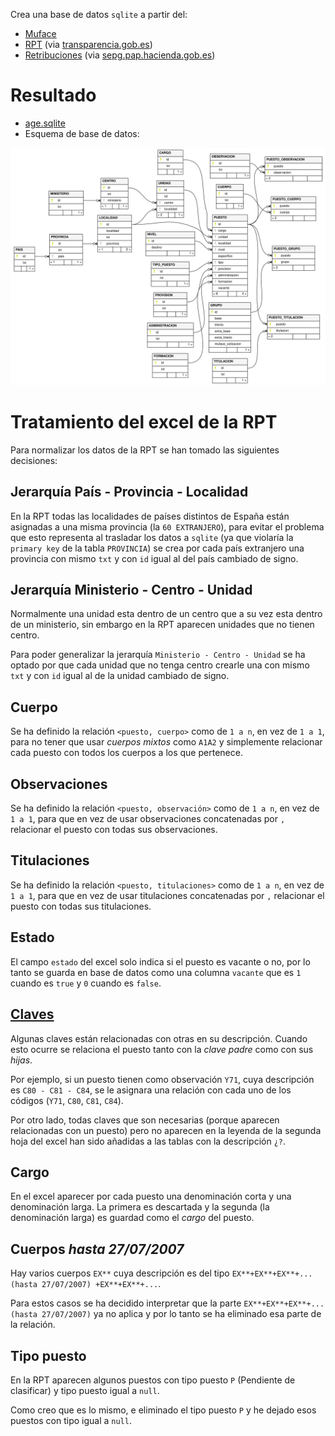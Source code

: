 Crea una base de datos `sqlite` a partir del:

* [Muface](https://www.muface.es/muface_Home/mutualistas/cotizacion/Regimen-de-Cotizaciones.html)
* [RPT](https://transparencia.gob.es/transparencia/dam/jcr:95cf140e-cb5b-4bec-b772-a2d23b391aff/250601_Tablaconjunta.xlsx) (via [transparencia.gob.es](https://transparencia.gob.es/transparencia/transparencia_Home/index/PublicidadActiva/OrganizacionYEmpleo/Relaciones-Puestos-Trabajo.html))
* [Retribuciones](https://www.sepg.pap.hacienda.gob.es/sitios/sepg/es-ES/CostesPersonal/EstadisticasInformes/PublishingImages/Paginas/RetribucionesPersonalFuncionario/Retribuciones%20del%20personal%20funcionario%202024%20RD-L%2042024%20incr%202%25.pdf) (via [sepg.pap.hacienda.gob.es](https://www.sepg.pap.hacienda.gob.es/sitios/sepg/es-ES/CostesPersonal/EstadisticasInformes/Paginas/RetribucionesPersonalFuncionario.aspx))

# Resultado

- [age.sqlite](https://s-nt-s.github.io/age-db/age.sqlite)
- Esquema de base de datos:

![age](rec/age.svg)

# Tratamiento del excel de la RPT

Para normalizar los datos de la RPT se han tomado las siguientes decisiones:

## Jerarquía País - Provincia - Localidad

En la RPT todas las localidades de países distintos de España están asignadas
a una misma provincia (la `60 EXTRANJERO`), para evitar el problema que
esto representa al trasladar los datos a `sqlite` (ya que violaría la
`primary key` de la tabla `PROVINCIA`) se crea por cada país extranjero
una provincia con mismo `txt` y con `id` igual al del país cambiado de signo.

## Jerarquía Ministerio - Centro - Unidad

Normalmente una unidad esta dentro de un centro que a su vez esta dentro
de un ministerio, sin embargo en la RPT aparecen unidades que no tienen
centro.

Para poder generalizar la jerarquía `Ministerio - Centro - Unidad` se
ha optado por que cada unidad que no tenga centro crearle una con mismo
`txt` y con `id` igual al de la unidad cambiado de signo.

## Cuerpo

Se ha definido la relación `<puesto, cuerpo>` como de `1 a n`,
en vez de `1 a 1`, para no tener que usar _cuerpos mixtos_ como `A1A2`
y simplemente relacionar cada puesto con todos los cuerpos a los que pertenece.

## Observaciones

Se ha definido la relación `<puesto, observación>` como de `1 a n`,
en vez de `1 a 1`, para que en vez de usar observaciones concatenadas por `,`
relacionar el puesto con todas sus observaciones.

## Titulaciones

Se ha definido la relación `<puesto, titulaciones>` como de `1 a n`,
en vez de `1 a 1`, para que en vez de usar titulaciones concatenadas por `,`
relacionar el puesto con todas sus titulaciones.

## Estado

El campo `estado` del excel solo indica si el puesto es vacante o no,
por lo tanto se guarda en base de datos como una columna `vacante`
que es `1` cuando es `true` y `0` cuando es `false`.

## [Claves](CLAVES.md)

Algunas claves están relacionadas con otras en su descripción.
Cuando esto ocurre se relaciona el puesto tanto con la _clave padre_
como con sus _hijas_.

Por ejemplo, si un puesto tienen como observación `Y71`, cuya
descripción es `C80 - C81 - C84`, se le asignara una relación
con cada uno de los códigos (`Y71`, `C80`, `C81`, `C84`).

Por otro lado, todas claves que son necesarias (porque aparecen
relacionadas con un puesto) pero no aparecen en la leyenda
de la segunda hoja del excel han sido añadidas a las tablas
con la descripción `¿?`.

## Cargo

En el excel aparecer por cada puesto una denominación corta y
una denominación larga. La primera es descartada y la segunda
(la denominación larga) es guardad como el *cargo* del puesto.

## Cuerpos *hasta 27/07/2007*

Hay varios cuerpos `EX**` cuya descripción es del tipo
`EX**+EX**+EX**+... (hasta 27/07/2007) +EX**+EX**+...`.

Para estos casos se ha decidido interpretar que la parte
`EX**+EX**+EX**+... (hasta 27/07/2007)` ya no aplica y por
lo tanto se ha eliminado esa parte de la relación.

## Tipo puesto

En la RPT aparecen algunos puestos con tipo puesto `P`
(Pendiente de clasificar) y tipo puesto igual a `null`.

Como creo que es lo mismo, e eliminado el tipo puesto `P`
y he dejado esos puestos con tipo igual a `null`.